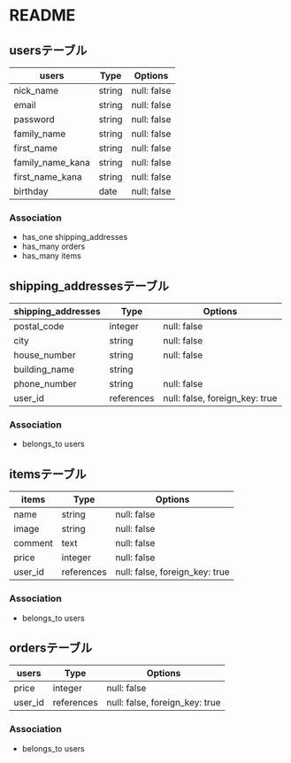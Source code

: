 # README

## usersテーブル

| users            | Type       | Options                        |
| ---------------- | ---------- | ------------------------------ |
| nick_name        | string     | null: false                    |
| email            | string     | null: false                    |
| password         | string     | null: false                    |
| family_name      | string     | null: false                    |
| first_name       | string     | null: false                    |
| family_name_kana | string     | null: false                    |
| first_name_kana  | string     | null: false                    |
| birthday         | date       | null: false                    |

### Association
- has_one shipping_addresses
- has_many orders
- has_many items

## shipping_addressesテーブル

| shipping_addresses | Type       | Options                        |
| -----------------  | ---------- | ------------------------------ |
| postal_code        | integer    | null: false                    |
| city               | string     | null: false                    |
| house_number       | string     | null: false                    |
| building_name      | string     |                                |
| phone_number       | string     | null: false                    |
| user_id            | references | null: false, foreign_key: true |

### Association
- belongs_to users

## itemsテーブル

| items            | Type       | Options                        |
| ---------------- | ---------- | ------------------------------ |
| name             | string     | null: false                    |
| image            | string     | null: false                    |
| comment          | text       | null: false                    |
| price            | integer    | null: false                    |
| user_id          | references | null: false, foreign_key: true |

### Association
- belongs_to users

## ordersテーブル

| users            | Type       | Options                        |
| ---------------- | ---------- | ------------------------------ |
| price            | integer    | null: false                    |
| user_id          | references | null: false, foreign_key: true |

### Association
- belongs_to users